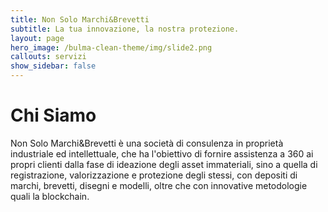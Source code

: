 ```yaml
---
title: Non Solo Marchi&Brevetti
subtitle: La tua innovazione, la nostra protezione.
layout: page
hero_image: /bulma-clean-theme/img/slide2.png
callouts: servizi
show_sidebar: false
---
```


# Chi Siamo

Non Solo Marchi&Brevetti è una società di consulenza in proprietà industriale ed intellettuale, che ha l'obiettivo di fornire assistenza a 360 ai propri clienti dalla fase di ideazione degli asset immateriali, sino a quella di registrazione, valorizzazione e protezione degli stessi, con depositi di marchi, brevetti, disegni e modelli, oltre che con innovative metodologie quali la blockchain.
